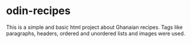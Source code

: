 # odin-recipes
This is a simple and basic html project about Ghanaian recipes.
Tags like paragraphs, headers, ordered and unordered lists and images were used.
